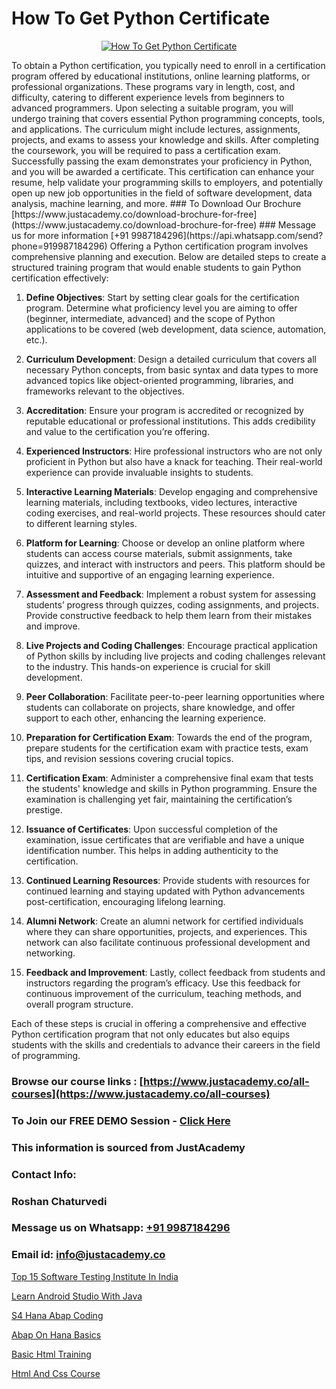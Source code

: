 # How To Get Python Certificate

<p align="center">
  <a href="https://justacademy.co/course-detail/python-training">
    <img src="https://justacademy.co/storage2/course_image/1709713400_course_image.webp" alt="How To Get Python Certificate">
  </a>
</p>
To obtain a Python certification, you typically need to enroll in a certification program offered by educational institutions, online learning platforms, or professional organizations. These programs vary in length, cost, and difficulty, catering to different experience levels from beginners to advanced programmers. Upon selecting a suitable program, you will undergo training that covers essential Python programming concepts, tools, and applications. The curriculum might include lectures, assignments, projects, and exams to assess your knowledge and skills. After completing the coursework, you will be required to pass a certification exam. Successfully passing the exam demonstrates your proficiency in Python, and you will be awarded a certificate. This certification can enhance your resume, help validate your programming skills to employers, and potentially open up new job opportunities in the field of software development, data analysis, machine learning, and more.
### To Download Our Brochure [https://www.justacademy.co/download-brochure-for-free](https://www.justacademy.co/download-brochure-for-free)
### Message us for more information [+91 9987184296](https://api.whatsapp.com/send?phone=919987184296)
Offering a Python certification program involves comprehensive planning and execution. Below are detailed steps to create a structured training program that would enable students to gain Python certification effectively:

1) **Define Objectives**: Start by setting clear goals for the certification program. Determine what proficiency level you are aiming to offer (beginner, intermediate, advanced) and the scope of Python applications to be covered (web development, data science, automation, etc.).

2) **Curriculum Development**: Design a detailed curriculum that covers all necessary Python concepts, from basic syntax and data types to more advanced topics like object-oriented programming, libraries, and frameworks relevant to the objectives.

3) **Accreditation**: Ensure your program is accredited or recognized by reputable educational or professional institutions. This adds credibility and value to the certification you’re offering.

4) **Experienced Instructors**: Hire professional instructors who are not only proficient in Python but also have a knack for teaching. Their real-world experience can provide invaluable insights to students.

5) **Interactive Learning Materials**: Develop engaging and comprehensive learning materials, including textbooks, video lectures, interactive coding exercises, and real-world projects. These resources should cater to different learning styles.

6) **Platform for Learning**: Choose or develop an online platform where students can access course materials, submit assignments, take quizzes, and interact with instructors and peers. This platform should be intuitive and supportive of an engaging learning experience.

7) **Assessment and Feedback**: Implement a robust system for assessing students’ progress through quizzes, coding assignments, and projects. Provide constructive feedback to help them learn from their mistakes and improve.

8) **Live Projects and Coding Challenges**: Encourage practical application of Python skills by including live projects and coding challenges relevant to the industry. This hands-on experience is crucial for skill development.

9) **Peer Collaboration**: Facilitate peer-to-peer learning opportunities where students can collaborate on projects, share knowledge, and offer support to each other, enhancing the learning experience.

10) **Preparation for Certification Exam**: Towards the end of the program, prepare students for the certification exam with practice tests, exam tips, and revision sessions covering crucial topics.

11) **Certification Exam**: Administer a comprehensive final exam that tests the students' knowledge and skills in Python programming. Ensure the examination is challenging yet fair, maintaining the certification’s prestige.

12) **Issuance of Certificates**: Upon successful completion of the examination, issue certificates that are verifiable and have a unique identification number. This helps in adding authenticity to the certification.

13) **Continued Learning Resources**: Provide students with resources for continued learning and staying updated with Python advancements post-certification, encouraging lifelong learning.

14) **Alumni Network**: Create an alumni network for certified individuals where they can share opportunities, projects, and experiences. This network can also facilitate continuous professional development and networking.

15) **Feedback and Improvement**: Lastly, collect feedback from students and instructors regarding the program’s efficacy. Use this feedback for continuous improvement of the curriculum, teaching methods, and overall program structure.

Each of these steps is crucial in offering a comprehensive and effective Python certification program that not only educates but also equips students with the skills and credentials to advance their careers in the field of programming.

### Browse our course links : [https://www.justacademy.co/all-courses](https://www.justacademy.co/all-courses) 
### To Join our FREE DEMO Session - [Click Here](https://www.justacademy.co/register-for-course-demo)


### This information is sourced from JustAcademy
### Contact Info:
### Roshan Chaturvedi
### Message us on Whatsapp: [+91 9987184296](https://api.whatsapp.com/send?phone=919987184296)
### Email id: [info@justacademy.co](mailto:info@justacademy.co)
                
[Top 15 Software Testing Institute In India](https://www.linkedin.com/pulse/top-15-software-testing-institute-india-justacademy-san-jose-0zo2f?trackingId=zoqVA%2FRUey3zJSunMmQqyA%3D%3D&lipi=urn%3Ali%3Apage%3Ad_flagship3_company_admin%3BNvzTf3fnQO%2BVBqBGA8b0%2Bw%3D%3D)

[Learn Android Studio With Java](https://www.linkedin.com/pulse/learn-android-studio-java-justacademy-pune-8nbac/)

[S4 Hana Abap Coding](https://medium.com/@roneet705/s4-hana-abap-coding-a310bcdfa2c4)

[Abap On Hana Basics](https://medium.com/@roneet705/abap-on-hana-basics-bf00685b5603)

[Basic Html Training](https://justacademyin.github.io/justacademy/basic-html-training)

[Html And Css Course](https://justacademyin.github.io/justacademy/html-and-css-course)


